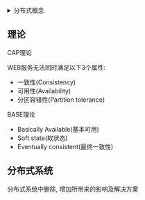 <details>
<summary>分布式概念</summary>
<!-- TOC -->

- [理论](#理论)
- [分布式系统](#分布式系统)

<!-- /TOC -->
</details>

## 理论

CAP理论

WEB服务无法同时满足以下3个属性:

* 一致性(Consistency)
* 可用性(Availability)
* 分区容错性(Partition tolerance)

BASE理论

* Basically Available(基本可用)
* Soft state(软状态)
* Eventually consistent(最终一致性)

## 分布式系统

分布式系统中删除, 增加所带来的影响及解决方案

